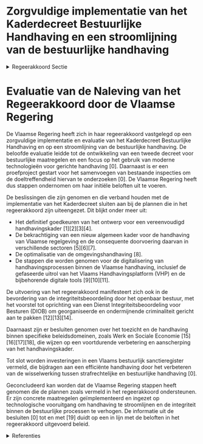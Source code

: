 # Zorgvuldige implementatie van het Kaderdecreet Bestuurlijke Handhaving en een stroomlijning van de bestuurlijke handhaving

<details>
        <summary>Regeerakkoord Sectie </summary>
        <p>3.3.2 Zorgvuldige implementatie van het Kaderdecreet Bestuurlijke Handhaving en een stroomlijning van de bestuurlijke handhaving Het in 2019 goedgekeurde Kaderdecreet Bestuurlijke Handhaving evalueren we op korte termijn en we onderzoeken hoe we dit verder kunnen stroomlijnen binnen zo veel mogelijk beleidsdomeinen. Na die evaluatie maken we een tweede decreet inzake bestuurlijke maatregelen, die gericht zijn op herstel van de oorspronke-lijke toestand. We zetten in op het gebruik van de nieuwste technologieën, zoals datamining, om gerichte controles te doen, waarbij meer dan vandaag de focus ligt op georganiseerde en ondermij-nende misdaad, en de prioriteiten bepaald in het handhavingsbeleid. Om na te gaan of het samenvoegen van bestaande inspecties die in essentie repres-sief optreden, tot de beoogde gestroom-lijnde aanpak leidt, starten we een proef-project op. In dit proefproject voegen we een beperkt aantal inspecties die vergelijk-bare opdrachten hebben, samen en evalu-eren we de resultaten halfjaarlijks. Het eerste doel van de handhaving is de naleving van de regelgeving bevorderen, zodat de naleving toeneemt zonder te moeten sanctioneren. We werken daarom verder aan een oplossingsgerichte cultuur bij de Vlaamse inspectiediensten. We gaan in overleg met de betrokken actoren als het kan, en bestraffen indien nodig. Het bestuurlijk sanctieregister wordt uit gerold als een Kruispuntbank Handhaving waar de relevante actoren inzake bestuurlijke politie toegang toe hebben met inachtneming van de wetge-ving inzake gegevensbescherming. </p>
        </details> 

# Evaluatie van de Naleving van het Regeerakkoord door de Vlaamse Regering

De Vlaamse Regering heeft zich in haar regeerakkoord vastgelegd op een zorgvuldige implementatie en evaluatie van het Kaderdecreet Bestuurlijke Handhaving en op een stroomlijning van de bestuurlijke handhaving. De beloofde evaluatie leidde tot de ontwikkeling van een tweede decreet voor bestuurlijke maatregelen en een focus op het gebruik van moderne technologieën voor gerichte handhaving \[0\]. Daarnaast is er een proefproject gestart voor het samenvoegen van bestaande inspecties om de doeltreffendheid hiervan te onderzoeken \[0\]. De Vlaamse Regering heeft dus stappen ondernomen om haar initiële beloften uit te voeren.

De beslissingen die zijn genomen en die verband houden met de implementatie van het Kaderdecreet sluiten aan bij de plannen die in het regeerakkoord zijn uiteengezet. Dit blijkt onder meer uit:
- Het definitief goedkeuren van het ontwerp voor een vereenvoudigd handhavingskader \[1\]\[2\]\[3\]\[4\].
- De bekrachtiging van een nieuw algemeen kader voor de handhaving van Vlaamse regelgeving en de consequente doorvoering daarvan in verschillende sectoren \[5\]\[6\]\[7\].
- De optimalisatie van de omgevingshandhaving \[8\].
- De stappen die worden genomen voor de digitalisering van handhavingsprocessen binnen de Vlaamse handhaving, inclusief de gefaseerde uitrol van het Vlaams Handhavingsplatform (VHP) en de bijbehorende digitale tools \[9\]\[10\]\[11\].

De uitvoering van het regeerakkoord manifesteert zich ook in de bevordering van de integriteitsbeoordeling door het openbaar bestuur, met het voorstel tot oprichting van een Dienst Integriteitsbeoordeling voor Besturen (DIOB) om georganiseerde en ondermijnende criminaliteit gericht aan te pakken \[12\]\[13\]\[14\].

Daarnaast zijn er besluiten genomen over het toezicht en de handhaving binnen specifieke beleidsdomeinen, zoals Werk en Sociale Economie \[15\]\[16\]\[17\]\[18\], die wijzen op een voortdurende verbetering en aanscherping van het handhavingskader.

Tot slot worden investeringen in een Vlaams bestuurlijk sanctieregister vermeld, die bijdragen aan een efficiënte handhaving door het verbeteren van de wisselwerking tussen strafrechtelijke en bestuurlijke handhaving \[0\].

Geconcludeerd kan worden dat de Vlaamse Regering stappen heeft genomen die de plannen zoals vermeld in het regeerakkoord ondersteunen. Er zijn concrete maatregelen geïmplementeerd en ingezet op technologische vooruitgang om handhaving te stroomlijnen en de integriteit binnen de bestuurlijke processen te verhogen. De informatie uit de besluiten \[0\] tot en met \[19\] duidt op een in lijn met de beloften in het regeerakkoord uitgevoerd beleid.

<details>
        <summary> Referenties</summary>
        **[\[0\]](https://beslissingenvlaamseregering.vlaanderen.be/?search=Plan%20Vlaamse%20Veerkracht%3A%20Vlaams%20bestuurlijk%20sanctieregister&dateOption=select&startDate=2021-06-18T08%3A00%3A00Z&endDate=2021-06-18T08%3A00%3A00Z)** : **(2021-06-18)** Plan Vlaamse Veerkracht: Vlaams bestuurlijk sanctieregister 

**[\[1\]](https://beslissingenvlaamseregering.vlaanderen.be/?search=Kaderdecreet%20handhaving%20Vlaamse%20regelgeving&dateOption=select&startDate=2023-05-26T08%3A00%3A00Z&endDate=2023-05-26T08%3A00%3A00Z)** : **(2023-05-26)** Kaderdecreet handhaving Vlaamse regelgeving 

**[\[2\]](https://beslissingenvlaamseregering.vlaanderen.be/?search=Kaderdecreet%20handhaving%20Vlaamse%20regelgeving&dateOption=select&startDate=2023-07-14T08%3A00%3A00Z&endDate=2023-07-14T08%3A00%3A00Z)** : **(2023-07-14)** Kaderdecreet handhaving Vlaamse regelgeving 

**[\[3\]](https://beslissingenvlaamseregering.vlaanderen.be/?search=Kaderdecreet%20handhaving%20Vlaamse%20regelgeving&dateOption=select&startDate=2022-11-25T11%3A00%3A00Z&endDate=2022-11-25T11%3A00%3A00Z)** : **(2022-11-25)** Kaderdecreet handhaving Vlaamse regelgeving 

**[\[4\]](https://beslissingenvlaamseregering.vlaanderen.be/?search=Kaderdecreet%20handhaving%20Vlaamse%20regelgeving&dateOption=select&startDate=2022-07-15T08%3A00%3A00Z&endDate=2022-07-15T08%3A00%3A00Z)** : **(2022-07-15)** Kaderdecreet handhaving Vlaamse regelgeving 

**[\[5\]](https://beslissingenvlaamseregering.vlaanderen.be/?search=Implementatie%20Kaderdecreet%20Vlaamse%20Handhaving%3A%20wijziging%20diverse%20decreten&dateOption=select&startDate=2023-05-26T08%3A00%3A00Z&endDate=2023-05-26T08%3A00%3A00Z)** : **(2023-05-26)** Implementatie Kaderdecreet Vlaamse Handhaving: wijziging diverse decreten 

**[\[6\]](https://beslissingenvlaamseregering.vlaanderen.be/?search=Implementatie%20Kaderdecreet%20Vlaamse%20Handhaving%3A%20wijziging%20diverse%20decreten&dateOption=select&startDate=2023-03-17T09%3A00%3A00Z&endDate=2023-03-17T09%3A00%3A00Z)** : **(2023-03-17)** Implementatie Kaderdecreet Vlaamse Handhaving: wijziging diverse decreten 

**[\[7\]](https://beslissingenvlaamseregering.vlaanderen.be/?search=Implementatie%20Kaderdecreet%20Vlaamse%20Handhaving%3A%20wijziging%20diverse%20decreten&dateOption=select&startDate=2023-12-15T09%3A00%3A00Z&endDate=2023-12-15T09%3A00%3A00Z)** : **(2023-12-15)** Implementatie Kaderdecreet Vlaamse Handhaving: wijziging diverse decreten 

**[\[8\]](https://beslissingenvlaamseregering.vlaanderen.be/?search=Voorontwerp%20van%20decreet%20over%20de%20optimalisatie%20van%20de%20omgevingshandhaving&dateOption=select&startDate=2022-09-02T08%3A00%3A00Z&endDate=2022-09-02T08%3A00%3A00Z)** : **(2022-09-02)** Voorontwerp van decreet over de optimalisatie van de omgevingshandhaving 

**[\[9\]](https://beslissingenvlaamseregering.vlaanderen.be/?search=Aansluitingen%20Handhavingsplatform%3A%20gefaseerde%20uitrol&dateOption=select&startDate=2023-11-17T09%3A00%3A00Z&endDate=2023-11-17T09%3A00%3A00Z)** : **(2023-11-17)** Aansluitingen Handhavingsplatform: gefaseerde uitrol 

**[\[10\]](https://beslissingenvlaamseregering.vlaanderen.be/?search=Aansluitingen%20Handhavingsplatform%3A%20gefaseerde%20uitrol&dateOption=select&startDate=2023-10-06T08%3A00%3A00Z&endDate=2023-10-06T08%3A00%3A00Z)** : **(2023-10-06)** Aansluitingen Handhavingsplatform: gefaseerde uitrol 

**[\[11\]](https://beslissingenvlaamseregering.vlaanderen.be/?search=Aansluitingen%20Handhavingsplatform&dateOption=select&startDate=2023-07-14T08%3A00%3A00Z&endDate=2023-07-14T08%3A00%3A00Z)** : **(2023-07-14)** Aansluitingen Handhavingsplatform 

**[\[12\]](https://beslissingenvlaamseregering.vlaanderen.be/?search=Voorontwerp%20van%20decreet%20over%20de%20bevordering%20van%20de%20integriteitsbeoordeling%20door%20het%20openbaar%20bestuur&dateOption=select&startDate=2023-06-02T08%3A00%3A00Z&endDate=2023-06-02T08%3A00%3A00Z)** : **(2023-06-02)** Voorontwerp van decreet over de bevordering van de integriteitsbeoordeling door het openbaar bestuur 

**[\[13\]](https://beslissingenvlaamseregering.vlaanderen.be/?search=Ontwerpdecreet%20over%20de%20bevordering%20van%20de%20integriteitsbeoordeling%20door%20het%20openbaar%20bestuur&dateOption=select&startDate=2023-09-22T08%3A00%3A00Z&endDate=2023-09-22T08%3A00%3A00Z)** : **(2023-09-22)** Ontwerpdecreet over de bevordering van de integriteitsbeoordeling door het openbaar bestuur 

**[\[14\]](https://beslissingenvlaamseregering.vlaanderen.be/?search=Bekrachtiging%20en%20afkondiging%20decreet%20over%20de%20bevordering%20van%20de%20integriteitsbeoordeling%20door%20het%20openbaar%20bestuur&dateOption=select&startDate=2023-12-22T09%3A00%3A00Z&endDate=2023-12-22T09%3A00%3A00Z)** : **(2023-12-22)** Bekrachtiging en afkondiging decreet over de bevordering van de integriteitsbeoordeling door het openbaar bestuur 

**[\[15\]](https://beslissingenvlaamseregering.vlaanderen.be/?search=Beleidsdomein%20Werk%20en%20Sociale%20Economie%3A%20ontwerp%20wijzigingsdecreet%20toezichts-%20en%20handhavingsbepalingen&dateOption=select&startDate=2023-07-14T08%3A00%3A00Z&endDate=2023-07-14T08%3A00%3A00Z)** : **(2023-07-14)** Beleidsdomein Werk en Sociale Economie: ontwerp wijzigingsdecreet toezichts- en handhavingsbepalingen 

**[\[16\]](https://beslissingenvlaamseregering.vlaanderen.be/?search=Beleidsdomein%20Werk%20en%20Sociale%20Economie%3A%20wijzigingsdecreet%20toezichts-%20en%20handhavingsbepalingen&dateOption=select&startDate=2023-10-27T08%3A00%3A00Z&endDate=2023-10-27T08%3A00%3A00Z)** : **(2023-10-27)** Beleidsdomein Werk en Sociale Economie: wijzigingsdecreet toezichts- en handhavingsbepalingen 

**[\[17\]](https://beslissingenvlaamseregering.vlaanderen.be/?search=Beleidsdomein%20Werk%20en%20Sociale%20Economie%3A%20voorontwerp%20wijzigingsdecreet%20toezichts-%20en%20handhavingsbepalingen&dateOption=select&startDate=2022-12-23T09%3A00%3A00Z&endDate=2022-12-23T09%3A00%3A00Z)** : **(2022-12-23)** Beleidsdomein Werk en Sociale Economie: voorontwerp wijzigingsdecreet toezichts- en handhavingsbepalingen 

**[\[18\]](https://beslissingenvlaamseregering.vlaanderen.be/?search=Beleidsdomein%20Werk%20en%20Sociale%20Economie%3A%20voorontwerp%20wijzigingsdecreet%20toezichts-%20en%20handhavingsbepalingen&dateOption=select&startDate=2022-10-28T08%3A00%3A00Z&endDate=2022-10-28T08%3A00%3A00Z)** : **(2022-10-28)** Beleidsdomein Werk en Sociale Economie: voorontwerp wijzigingsdecreet toezichts- en handhavingsbepalingen 

**[\[19\]](https://beslissingenvlaamseregering.vlaanderen.be/?search=Versterking%20juridisch%20kader%20digitalisering%20dienstverlening%20Vlaamse%20instanties%3A%20wijzigingsdecreet&dateOption=select&startDate=2023-06-23T08%3A00%3A00Z&endDate=2023-06-23T08%3A00%3A00Z)** : **(2023-06-23)** Versterking juridisch kader digitalisering dienstverlening Vlaamse instanties: wijzigingsdecreet 
        </details> 

